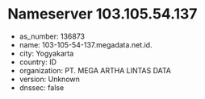 # Nameserver 103.105.54.137

* as_number: 136873
* name: 103-105-54-137.megadata.net.id.
* city: Yogyakarta
* country: ID
* organization: PT. MEGA ARTHA LINTAS DATA
* version: Unknown
* dnssec: false
